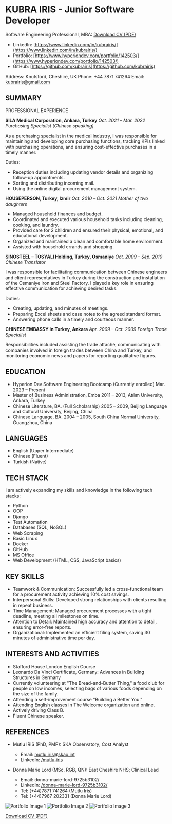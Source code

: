 # KUBRA IRIS - Junior Software Developer


Software Engineering Professional, MBA: [Download CV (PDF)](https://github.com/kubrairis/kubrairis/blob/main/CV.pdf)

- LinkedIn: [https://www.linkedin.com/in/kubrairis/](https://www.linkedin.com/in/kubrairis/)
- Portfolio: [https://www.hyperiondev.com/portfolio/142503/](https://www.hyperiondev.com/portfolio/142503/)
- GitHub: [https://github.com/kubrairis](https://github.com/kubrairis)

Address: Knutsford, Cheshire, UK
Phone: +44 7871 741264
Email: kubrairis@gmail.com

## SUMMARY
PROFESSIONAL EXPERIENCE

**SILA Medical Corporation, Ankara, Turkey**
*Oct. 2021 – Mar. 2022*
*Purchasing Specialist (Chinese speaking)*

As a purchasing specialist in the medical industry, I was responsible for maintaining and developing core purchasing functions, tracking KPIs linked with purchasing operations, and ensuring cost-effective purchases in a timely manner.

Duties:
- Reception duties including updating vendor details and organizing follow-up appointments.
- Sorting and distributing incoming mail.
- Using the online digital procurement management system.

**HOUSEPERSON, Turkey, Izmir**
*Oct. 2010 – Oct. 2021*
*Mother of two daughters*

- Managed household finances and budget.
- Coordinated and executed various household tasks including cleaning, cooking, and laundry.
- Provided care for 2 children and ensured their physical, emotional, and educational development.
- Organized and maintained a clean and comfortable home environment.
- Assisted with household errands and shopping.

**SINOSTEEL – TOSYALI Holding, Turkey, Osmaniye**
*Oct. 2009 – Sep. 2010*
*Chinese Translator*

I was responsible for facilitating communication between Chinese engineers and client representatives in Turkey during the construction and installation of the Osmaniye Iron and Steel Factory. I played a key role in ensuring effective communication for achieving desired tasks.

Duties:
- Creating, updating, and minutes of meetings.
- Preparing Excel sheets and case notes to the agreed standard format.
- Answering phone calls in a timely and courteous manner.

**CHINESE EMBASSY in Turkey, Ankara**
*Apr. 2009 – Oct. 2009*
*Foreign Trade Specialist*

Responsibilities included assisting the trade attaché, communicating with companies involved in foreign trades between China and Turkey, and monitoring economic news and papers for reporting qualitative figures.

## EDUCATION
- Hyperion Dev Software Engineering Bootcamp (Currently enrolled) Mar. 2023 – Present
- Master of Business Administration, Emba 2011 – 2013, Atılım University, Ankara, Turkey
- Chinese Literature, BA. (Full Scholarship) 2005 – 2009, Beijing Language and Cultural University, Beijing, China
- Chinese Language, BA. 2004 – 2005, South China Normal University, Guangzhou, China

## LANGUAGES
- English (Upper Intermediate)
- Chinese (Fluent)
- Turkish (Native)

## TECH STACK
I am actively expanding my skills and knowledge in the following tech stacks:
- Python
- OOP
- Django
- Test Automation
- Databases (SQL, NoSQL)
- Web Scraping
- Basic Linux
- Docker
- GitHub
- MS Office
- Web Development (HTML, CSS, JavaScript basics)

## KEY SKILLS
- Teamwork & Communication: Successfully led a cross-functional team for a procurement activity achieving 10% cost savings.
- Interpersonal Skills: Developed strong relationships with clients resulting in repeat business.
- Time Management: Managed procurement processes with a tight deadline, meeting all milestones on time.
- Attention to Detail: Maintained high accuracy and attention to detail, ensuring error-free reports.
- Organizational: Implemented an efficient filing system, saving 30 minutes of administrative time per day.

## INTERESTS AND ACTIVITIES
- Stafford House London English Course
- Leonardo Da Vinci Certificate, Germany: Advances in Building Structures in Germany
- Currently volunteering at "The Bread-and-Butter Thing," a food club for people on low incomes, selecting bags of various foods depending on the size of the family.
- Attending a self-improvement course "Building a Better You."
- Attending English classes in The Welcome organization and online.
- Actively driving Class B.
- Fluent Chinese speaker.

## REFERENCES
- Mutlu IRIS (PhD, PMP): SKA Observatory; Cost Analyst
  - Email: mutlu.iris@skao.int
  - LinkedIn: [/mutlu-iris](LinkedIn:/mutlu-iris)

- Donna Marie Lord (MSc. RGB, QN): East Cheshire NHS; Clinical Lead
  - Email: donna-marie-lord-9725b3102/
  - LinkedIn: [/donna-marie-lord-9725b3102/](LinkedIn:/donna-marie-lord-9725b3102/)
  - Tel: (+44)7871 741264 (Mutlu Iris)
  - Tel: (+44)7967 202331 (Donna Marie Lord)
    
![Portfolio Image 1](https://example.com/portfolio-image-1.jpg)
![Portfolio Image 2](https://example.com/portfolio-image-2.jpg)
![Portfolio Image 3](https://example.com/portfolio-image-3.jpg)

[Download CV (PDF)](https://github.com/kubrairis/kubrairis/blob/main/CV.pdf)


<!--
**kubrairis/kubrairis** is a ✨ _special_ ✨ repository because its `README.md` (this file) appears on your GitHub profile.

Here are some ideas to get you started:

- 🔭 I’m currently working on ...
- 🌱 I’m currently learning ...
- 👯 I’m looking to collaborate on ...
- 🤔 I’m looking for help with ...
- 💬 Ask me about ...
- 📫 How to reach me: ...
- 😄 Pronouns: ...
- ⚡ Fun fact: ...
-->
